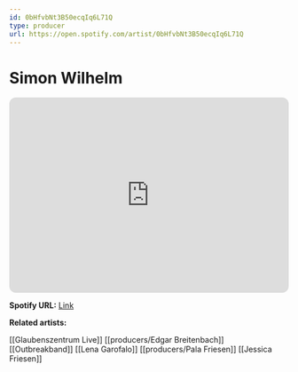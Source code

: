 ```yaml
---
id: 0bHfvbNt3B50ecqIq6L71Q
type: producer
url: https://open.spotify.com/artist/0bHfvbNt3B50ecqIq6L71Q
---
```

# Simon Wilhelm

<iframe style="border-radius:12px" src="https://open.spotify.com/embed/artist/0bHfvbNt3B50ecqIq6L71Q" width="100%" height="352" frameBorder="0" allowfullscreen="" allow="autoplay; clipboard-write; encrypted-media; fullscreen; picture-in-picture" loading="lazy"></iframe>

**Spotify URL:** [Link](https://open.spotify.com/artist/0bHfvbNt3B50ecqIq6L71Q)

**Related artists:**

[[Glaubenszentrum Live]]
[[producers/Edgar Breitenbach]]
[[Outbreakband]]
[[Lena Garofalo]]
[[producers/Pala Friesen]]
[[Jessica Friesen]]
